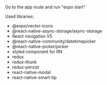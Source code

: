 Go to the app route and run "expo start"

Used libraries:
- @expo/vector-icons
- @react-native-async-storage/async-storage 
- React navigation V5 
- @react-native-community/datetimepicker 
- @react-native-picker/picker 
- styled component for RN
- redux
- redux-thunk 
- redux-persist 
- react-native-modal 
- react-native-smart-tip 
